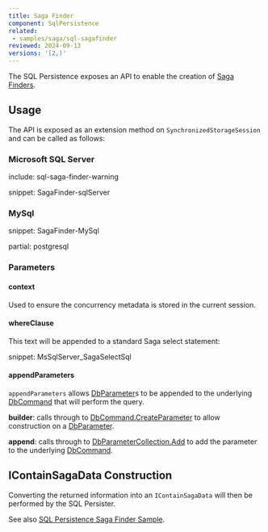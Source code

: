 ```yaml
---
title: Saga Finder
component: SqlPersistence
related:
 - samples/saga/sql-sagafinder
reviewed: 2024-09-13
versions: '[2,)'
---
```



The SQL Persistence exposes an API to enable the creation of [Saga Finders](/nservicebus/sagas/saga-finding.md).


## Usage

The API is exposed as an extension method on `SynchronizedStorageSession` and can be called as follows:


### Microsoft SQL Server

include: sql-saga-finder-warning

snippet: SagaFinder-sqlServer


### MySql

snippet: SagaFinder-MySql


partial: postgresql


### Parameters


#### context

Used to ensure the concurrency metadata is stored in the current session.


#### whereClause

This text will be appended to a standard Saga select statement:

snippet: MsSqlServer_SagaSelectSql


#### appendParameters

`appendParameters` allows [DbParameter](https://msdn.microsoft.com/en-us/library/system.data.common.dbparameter.aspx)s to be appended to the underlying [DbCommand](https://msdn.microsoft.com/en-us/library/system.data.common.dbcommand.aspx) that will perform the query.

**builder**: calls through to [DbCommand.CreateParameter](https://msdn.microsoft.com/en-us/library/system.data.common.dbcommand.createparameter.aspx) to allow construction on a [DbParameter](https://msdn.microsoft.com/en-us/library/system.data.common.dbparameter.aspx).

**append**: calls through to [DbParameterCollection.Add](https://msdn.microsoft.com/en-us/library/system.data.common.dbparametercollection.add.aspx) to add the parameter to the underlying [DbCommand](https://msdn.microsoft.com/en-us/library/system.data.common.dbcommand.aspx).


## IContainSagaData Construction

Converting the returned information into an `IContainSagaData` will then be performed by the SQL Persister. 

See also [SQL Persistence Saga Finder Sample](/samples/saga/sql-sagafinder/).
